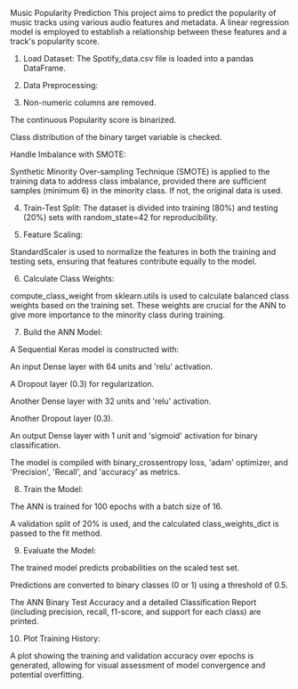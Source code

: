 Music Popularity Prediction
This project aims to predict the popularity of music tracks using various audio features and metadata. A linear regression model is employed to establish a relationship between these features and a track's popularity score.

1. Load Dataset: The Spotify_data.csv file is loaded into a pandas DataFrame.

2. Data Preprocessing:

3. Non-numeric columns are removed.

The continuous Popularity score is binarized.

Class distribution of the binary target variable is checked.

Handle Imbalance with SMOTE:

Synthetic Minority Over-sampling Technique (SMOTE) is applied to the training data to address class imbalance, provided there are sufficient samples (minimum 6) in the minority class. If not, the original data is used.

4. Train-Test Split: The dataset is divided into training (80%) and testing (20%) sets with random_state=42 for reproducibility.

5. Feature Scaling:

StandardScaler is used to normalize the features in both the training and testing sets, ensuring that features contribute equally to the model.

6. Calculate Class Weights:

compute_class_weight from sklearn.utils is used to calculate balanced class weights based on the training set. These weights are crucial for the ANN to give more importance to the minority class during training.

7. Build the ANN Model:

A Sequential Keras model is constructed with:

An input Dense layer with 64 units and 'relu' activation.

A Dropout layer (0.3) for regularization.

Another Dense layer with 32 units and 'relu' activation.

Another Dropout layer (0.3).

An output Dense layer with 1 unit and 'sigmoid' activation for binary classification.

The model is compiled with binary_crossentropy loss, 'adam' optimizer, and 'Precision', 'Recall', and 'accuracy' as metrics.

8. Train the Model:

The ANN is trained for 100 epochs with a batch size of 16.

A validation split of 20% is used, and the calculated class_weights_dict is passed to the fit method.

9. Evaluate the Model:

The trained model predicts probabilities on the scaled test set.

Predictions are converted to binary classes (0 or 1) using a threshold of 0.5.

The ANN Binary Test Accuracy and a detailed Classification Report (including precision, recall, f1-score, and support for each class) are printed.

10. Plot Training History:

A plot showing the training and validation accuracy over epochs is generated, allowing for visual assessment of model convergence and potential overfitting.

